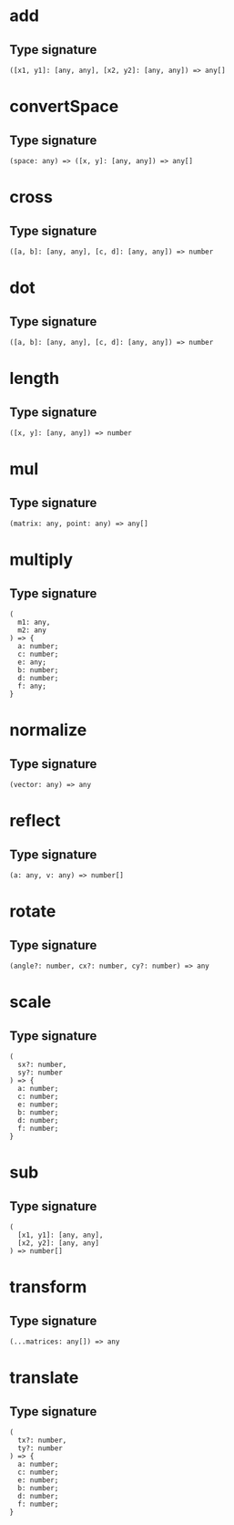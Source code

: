 # add

## Type signature

```
([x1, y1]: [any, any], [x2, y2]: [any, any]) => any[]
```

# convertSpace

## Type signature

```
(space: any) => ([x, y]: [any, any]) => any[]
```

# cross

## Type signature

```
([a, b]: [any, any], [c, d]: [any, any]) => number
```

# dot

## Type signature

```
([a, b]: [any, any], [c, d]: [any, any]) => number
```

# length

## Type signature

```
([x, y]: [any, any]) => number
```

# mul

## Type signature

```
(matrix: any, point: any) => any[]
```

# multiply

## Type signature

```
(
  m1: any,
  m2: any
) => {
  a: number;
  c: number;
  e: any;
  b: number;
  d: number;
  f: any;
}
```

# normalize

## Type signature

```
(vector: any) => any
```

# reflect

## Type signature

```
(a: any, v: any) => number[]
```

# rotate

## Type signature

```
(angle?: number, cx?: number, cy?: number) => any
```

# scale

## Type signature

```
(
  sx?: number,
  sy?: number
) => {
  a: number;
  c: number;
  e: number;
  b: number;
  d: number;
  f: number;
}
```

# sub

## Type signature

```
(
  [x1, y1]: [any, any],
  [x2, y2]: [any, any]
) => number[]
```

# transform

## Type signature

```
(...matrices: any[]) => any
```

# translate

## Type signature

```
(
  tx?: number,
  ty?: number
) => {
  a: number;
  c: number;
  e: number;
  b: number;
  d: number;
  f: number;
}
```
